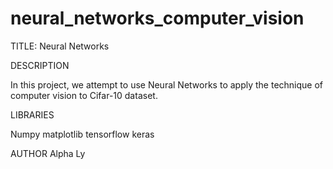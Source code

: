 # neural_networks_computer_vision

TITLE: Neural Networks

DESCRIPTION

In this project, we attempt to use Neural Networks to apply the technique of computer vision to Cifar-10 dataset.

LIBRARIES

Numpy
matplotlib
tensorflow
keras

AUTHOR Alpha Ly
